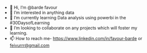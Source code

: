 - 👋 Hi, I’m @barde favour
- 👀 I’m interested in anything data
- 🌱 I’m currently learning Data analysis using powerbi in the #30DaysofLearning 
- 💞️ I’m looking to collaborate on any projects which will foster my learning.
- 📫 How to reach me- https://www.linkedin.com/in/favour-barde or feivurrr@gmail.com

<!---
bardefayvur/bardefayvur is a ✨ special ✨ repository because its `README.md` (this file) appears on your GitHub profile.
You can click the Preview link to take a look at your changes.
--->
